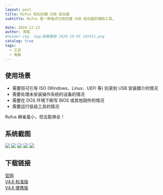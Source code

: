 ```yaml
---
layout: post
title: Rufus 轻松创建 USB 启动盘
subtitle: Rufus 是一款格式化和创建 USB 启动盘的辅助工具。

date: 2024-12-22
author: 浅唱
#header-img: img/屏幕截图 2020-10-05 145431.png
catalog: true
tags:
  - 工具
  - 电脑
---
```


## 使用场景

- 需要将可引导 ISO (Windows、Linux、UEFI 等) 刻录到 USB 安装媒介的情况
- 需要处理未安装操作系统的设备的情况
- 需要在 DOS 环境下刷写 BIOS 或其他固件的情况
- 需要运行低级工具的情况

Rufus 麻雀虽小，但五脏俱全！

## 系统截图

![](https://rufus.ie/pics/screenshot1_zh_CN.png)
![](https://rufus.ie/pics/screenshot2_en.png)
![](https://rufus.ie/pics/screenshot3_en.png)
![](https://rufus.ie/pics/screenshot4_en.png)
![](https://rufus.ie/pics/screenshot5_en.png)

## 下载链接

[官网](https://rufus.ie/zh/)  
[V4.6 标准版](https://github.com/pbatard/rufus/releases/download/v4.6/rufus-4.6.exe)  
[V4.6 便携版](https://github.com/pbatard/rufus/releases/download/v4.6/rufus-4.6p.exe)
